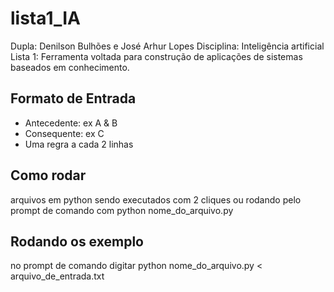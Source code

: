 # lista1_IA
Dupla: Denilson Bulhões e José Arhur Lopes
Disciplina: Inteligência artificial
Lista 1: Ferramenta voltada para construção de aplicações de sistemas baseados em conhecimento.

## Formato de Entrada
- Antecedente: ex A & B
- Consequente: ex C
- Uma regra a cada 2 linhas

## Como rodar
arquivos em python sendo executados com 2 cliques ou rodando pelo prompt de comando com python nome_do_arquivo.py

## Rodando os exemplo
no prompt de comando digitar python nome_do_arquivo.py < arquivo_de_entrada.txt
